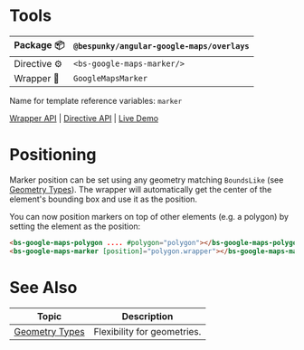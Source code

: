 # Tools
| Package 📦  | `@bespunky/angular-google-maps/overlays` |
|--------------|------------------------------------------|
| Directive ⚙ | `<bs-google-maps-marker/>`               |
| Wrapper 🧬  | `GoogleMapsMarker`                       |

Name for template reference variables: `marker`

[Wrapper API](https://dev.azure.com/BeSpunky/Libraries/_git/angular-google-maps?path=%2Fprojects%2Fbespunky%2Fangular-google-maps%2Foverlays%2Fmodules%2Fmarker%2Fgoogle-maps-marker.ts&version=GBmaster) | [Directive API](https://dev.azure.com/BeSpunky/Libraries/_git/angular-google-maps?path=%2Fprojects%2Fbespunky%2Fangular-google-maps%2Foverlays%2Fmodules%2Fmarker%2Fdirective%2Fgoogle-maps-marker.directive.ts&version=GBmaster) | [Live Demo](https://bs-angular-g-maps.web.app/Overlays%20Superpower/markers.html)

# Positioning
Marker position can be set using any geometry matching `BoundsLike` (see [Geometry Types](/docs/additional-documentation/geometry-types.html)). The wrapper will automatically get the center of the element's bounding box and use it as the position.

You can now position markers on top of other elements (e.g. a polygon) by setting the element as the position:

```html
<bs-google-maps-polygon .... #polygon="polygon"></bs-google-maps-polygon>
<bs-google-maps-marker [position]="polygon.wrapper"></bs-google-maps-marker>
```

# See Also

| Topic                             | Description                 |
|-----------------------------------|-----------------------------|
| [Geometry Types](/docs/additional-documentation/geometry-types.html) | Flexibility for geometries. |
